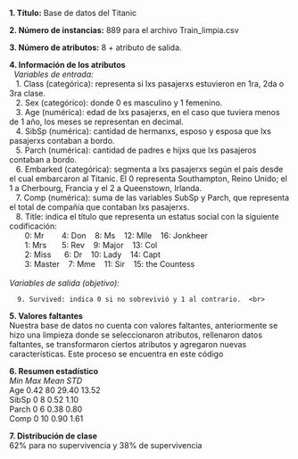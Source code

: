 **1. Título:** Base de datos del Titanic
   
**2. Número de instancias:** 889 para el archivo Train_limpia.csv
   
**3. Número de atributos:** 8 + atributo de salida.
   
**4. Información de los atributos**   <br>
&nbsp;&nbsp;*Variables de entrada:*<br>
  	&nbsp;&nbsp;&nbsp;1. Class (categórica): representa si lxs pasajerxs estuvieron en 1ra, 2da o 3ra clase. <br>
	&nbsp;&nbsp;&nbsp;2.  Sex (categórico): donde 0 es masculino y 1 femenino.<br>
	&nbsp;&nbsp;&nbsp;3. Age (numérica): edad de lxs pasajerxs, en el caso que tuviera menos de 1 año, los meses se representan en decimal. <br>
	&nbsp;&nbsp;&nbsp;4. SibSp (numérica): cantidad de hermanxs, esposo y esposa que lxs pasajerxs contaban a bordo. <br>
	&nbsp;&nbsp;&nbsp;5. Parch (numérica): cantidad de padres e hijxs que lxs pasajeros contaban a bordo. <br>
	&nbsp;&nbsp;&nbsp;6. Embarked (categórica): segmenta a lxs pasajerxs según el país desde el cual embarcaron al Titanic. El 0 representa Southampton, Reino Unido; el 1 a Cherbourg, Francia y el 2 a Queenstown, Irlanda. <br>
	&nbsp;&nbsp;&nbsp;7. Comp (numérica): suma de las variables SubSp y Parch, que representa el total de compañía que contaban lxs pasajerxs. <br>
	&nbsp;&nbsp;&nbsp;8. Title: indica el título que representa un estatus social con la siguiente codificación: <br>
          &nbsp;&nbsp;&nbsp;&nbsp;&nbsp;&nbsp;&nbsp;0: Mr&nbsp;&nbsp;&nbsp;&nbsp;&nbsp;&nbsp;&nbsp;&nbsp;4: Don&nbsp;&nbsp;&nbsp;&nbsp;8: Ms&nbsp;&nbsp;&nbsp;&nbsp;12: Mlle&nbsp;&nbsp;&nbsp;&nbsp;16: Jonkheer  <br>
          &nbsp;&nbsp;&nbsp;&nbsp;&nbsp;&nbsp;&nbsp;1: Mrs&nbsp;&nbsp;&nbsp;&nbsp;&nbsp;&nbsp;&nbsp;5: Rev&nbsp;&nbsp;&nbsp;&nbsp;9: Major&nbsp;&nbsp;&nbsp;&nbsp;13: Col  <br>
          &nbsp;&nbsp;&nbsp;&nbsp;&nbsp;&nbsp;&nbsp;2: Miss&nbsp;&nbsp;&nbsp;&nbsp;&nbsp;&nbsp;6: Dr&nbsp;&nbsp;&nbsp;&nbsp;10: Lady&nbsp;&nbsp;&nbsp;&nbsp;14: Capt  <br>
          &nbsp;&nbsp;&nbsp;&nbsp;&nbsp;&nbsp;&nbsp;3: Master&nbsp;&nbsp;&nbsp;&nbsp;7: Mme&nbsp;&nbsp;&nbsp;&nbsp;11: Sir&nbsp;&nbsp;&nbsp;&nbsp;15: the Countess<br>   
   *Variables de salida (objetivo):*  <br>
   
      9. Survived: indica 0 si no sobrevivió y 1 al contrario.  <br>
**5. Valores faltantes**  <br>
Nuestra base de datos no cuenta con valores faltantes, anteriormente se hizo una limpieza donde se seleccionaron atributos, rellenaron datos faltantes, se transformaron ciertos atributos y agregaron nuevas características. Este proceso se encuentra en este código  <br>

**6. Resumen estadístico**  <br>
		*Min      Max     Mean 	  STD*  <br>
Age		0.42	  80      29.40	  13.52   <br>
SibSp		0	  8	  0.52	  1.10  <br>
Parch		0	  6	  0.38	  0.80  <br>
Comp		0	  10      0.90	  1.61  <br>

**7. Distribución de clase**  
62% para no supervivencia y 38% de supervivencia

